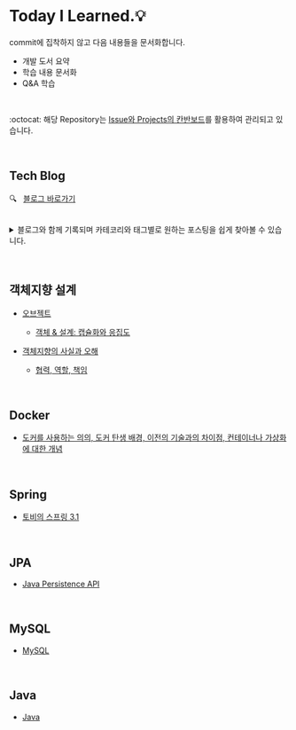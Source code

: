 <br />       

# Today I Learned.💡     

commit에 집착하지 않고 다음 내용들을 문서화합니다.           
* 개발 도서 요약     
* 학습 내용 문서화     
* Q&A 학습         

<br />     

:octocat: 해당 Repository는 [Issue와 Projects의 칸반보드](https://github.com/hyerin6/TIL/projects/1)를 활용하여 관리되고 있습니다.                    

<br />       
 

## Tech Blog      
:mag:  &nbsp;  [블로그 바로가기](https://hyerin6.github.io/)          



<br />   

<details>
<summary>블로그와 함께 기록되며 카테코리와 태그별로 원하는 포스팅을 쉽게 찾아볼 수 있습니다.</summary>
<div markdown="1">

 <br />
 
|posting|
|--|
|[OAuth 2.0](https://hyerin6.github.io/2021-07-23/OAuth2/)|
|[HTTP API & RESTful API](https://hyerin6.github.io/2021-07-23/restfulapi/)|
|[Token 인증 방식이 생긴 이유](https://hyerin6.github.io/2021-07-23/session-token/)|
|[모놀리틱 서비스 vs. 마이크로 서비스](https://hyerin6.github.io/2021-07-24/msa/)|
|[Web Server & Web Application Server](https://hyerin6.github.io/2021-07-24/ws-was/)|      
|[Session은 어떻게 같은 key 값을 구분할까?](https://hyerin6.github.io/2021-07-26/session-how-do-they-work/)|            
|[Gradle vs. Maven](https://hyerin6.github.io/2021-01-06/buildtool/)|      
|[Gradle 사용법](https://hyerin6.github.io/2021-07-31/gradle/)|            
|[Gradle에서 Qureydsl 사용](https://hyerin6.github.io/2021-08-02/querydsl/)|         
|[Git-flow 란? (+ 인텔리제이 플러그인 사용법)](https://hyerin6.github.io/2021-07-30/gitflow/)|      
|[DbSchema 사용하기](https://hyerin6.github.io/2021-07-31/dbschema/)|          
|[Enum `@Enumerated` vs `@Converter`](https://hyerin6.github.io/2021-08-06/enum-converter/)|         
|[createdAt, updatedAt 자동으로 저장하기](https://hyerin6.github.io/2021-08-14/createdAt/)|     
|[스프링 예외 발생 위치와 처리 방법](https://hyerin6.github.io/2021-08-16/spring-exception/)|      
|[Spring Security Architecture 살펴보기](https://hyerin6.github.io/2021-08-22/springsecurity(1)/)|         
|[Spring Security 로그인 절차](https://hyerin6.github.io/2021-08-22/springsecurity(2)/)|         
|[Spring Security + OAuth2.0 + Kakao 로그인 절차](https://hyerin6.github.io/2021-08-24/springsecurity(3)/)|    
|[Spring Security OAuth2.0에서 JWT를 사용하는 이유](https://hyerin6.github.io/2021-08-26/springsecurity(4)/)||    
|[로그인한 유저 정보 가져오기](https://hyerin6.github.io/2021-09-12/login-success/)|   
|[직렬화란?](https://hyerin6.github.io/2021-09-13/serialize(1)/)|   
|[직렬화가 품고 있는 위험](https://hyerin6.github.io/2021-09-13/serialize(2)/)|
|[ElasticSearch란?](https://hyerin6.github.io/2021-09-17/es/)| 
|[JPA JOIN 어떻게 할까? (타임라인 구현)](https://hyerin6.github.io/2021-09-17/jpa-join/)|  
|[JUnit5 테스트 코드 작성해보자 (+BDD)](https://hyerin6.github.io/2021-09-20/junit5-bdd/)|  
|[로깅 기능 개발하고 슬랙으로 알림 받기](https://hyerin6.github.io/2021-09-22/log-slack/)|
|[스프링이란?](https://hyerin6.github.io/2021-09-24/spring/)|
|[Spring Transaction으로 알아보는 AOP](https://hyerin6.github.io/2021-10-06/aop/)|
|[Spring IoC/DI 란?](https://hyerin6.github.io/2021-10-06/ioc-di/)|
|[엘라스틱서치로 검색기능 개발하기](https://hyerin6.github.io/2021-09-27/search/)|
|[엘라스틱서치 부분 검색 기능 개발](https://hyerin6.github.io/2021-10-08/es-search/)||
|[SSH 명칭 & 인증 과정 정리](https://hyerin6.github.io/2021-10-14/ssh/)| 
|[Nginx 로드 밸런싱 구성](https://hyerin6.github.io/2021-10-18/loadbalancing/)|
|[무중단 배포 환경 이해](https://hyerin6.github.io/2021-10-17/deploy/)|
|[CI/CD 구축 (Jenkins)](https://hyerin6.github.io/2021-10-20/jenkins/)|
|[Template Engine & JAR vs. WAR](https://hyerin6.github.io/2021-11-02/Thymeleaf/)|
|[artillery란?](https://hyerin6.github.io/2021-11-05/artillery/)|
|[어떤 부분을 테스트하고 분석해야 할까?](https://hyerin6.github.io/2021-11-05/stress-test/)|
|[CQRS란?](https://hyerin6.github.io/2021-11-08/cqrs1/)|
|[CQRS 구현](https://hyerin6.github.io/2021-11-08/cqrs2/)|
|[Message Queue란?](https://hyerin6.github.io/2021-11-08/rabbitmq/)|


</div>
</details>

 
 
 
<br />      
<br />       


## 객체지향 설계      
* [오브젝트](https://github.com/hyerin6/TIL/tree/main/Object/%EC%98%A4%EB%B8%8C%EC%A0%9D%ED%8A%B8)     
    - [객체 & 설계: 캡슐화와 응집도](https://github.com/hyerin6/TIL/blob/main/Object/%EC%98%A4%EB%B8%8C%EC%A0%9D%ED%8A%B8/%EA%B0%9D%EC%B2%B4%26%EC%84%A4%EA%B3%84.md)     

* [객체지향의 사실과 오해](https://github.com/hyerin6/TIL/tree/main/Object/%EA%B0%9D%EC%B2%B4%EC%A7%80%ED%96%A5%EC%9D%98%EC%82%AC%EC%8B%A4%EA%B3%BC%EC%98%A4%ED%95%B4)   
    - [협력, 역할, 책임](https://github.com/hyerin6/TIL/blob/main/Object/%EA%B0%9D%EC%B2%B4%EC%A7%80%ED%96%A5%EC%9D%98%EC%82%AC%EC%8B%A4%EA%B3%BC%EC%98%A4%ED%95%B4/(1)%ED%98%91%EB%A0%A5%ED%95%98%EB%8A%94%EA%B0%9D%EC%B2%B4%EB%93%A4%EC%9D%98%EA%B3%B5%EB%8F%99%EC%B2%B4.md)    
 
<br />         

## Docker      
* [도커를 사용하는 의의, 도커 탄생 배경, 이전의 기술과의 차이점, 컨테이너나 가상화에 대한 개념](https://github.com/hyerin6/TIL/blob/main/Docker%26K8s/docker.md)    

<br />     

## Spring      
* [토비의 스프링 3.1](https://github.com/hyerin6/toby-spring)  

<br />     

## JPA     
* [Java Persistence API](https://github.com/hyerin6/JPA)     

<br />     

## MySQL    
* [MySQL](https://github.com/hyerin6/MySQL)   

<br />       

## Java 
* [Java](https://hyerin6.github.io/category/java/)   


